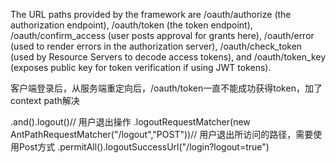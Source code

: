 The URL paths provided by the framework are /oauth/authorize (the authorization endpoint), 
/oauth/token (the token endpoint), 
/oauth/confirm_access (user posts approval for grants here), 
/oauth/error (used to render errors in the authorization server), 
/oauth/check_token (used by Resource Servers to decode access tokens), 
and /oauth/token_key (exposes public key for token verification if using JWT tokens).

客户端登录后，从服务端重定向后，/oauth/token一直不能成功获得token，加了context path解决

.and().logout()// 用户退出操作
.logoutRequestMatcher(new AntPathRequestMatcher("/logout","POST"))// 用户退出所访问的路径，需要使用Post方式
.permitAll().logoutSuccessUrl("/login?logout=true")